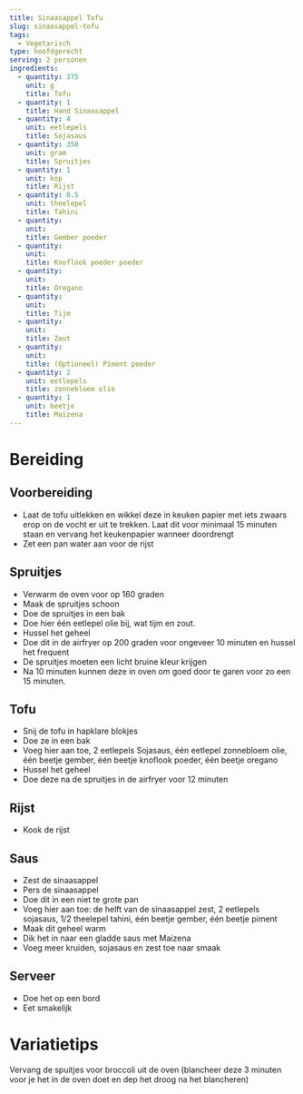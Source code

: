 ```yaml
---
title: Sinaasappel Tofu
slug: sinaasappel-tofu
tags:
  - Vegetarisch
type: hoofdgerecht
serving: 2 personen
ingredients:
  - quantity: 375
    unit: g
    title: Tofu
  - quantity: 1
    title: Hand Sinaasappel
  - quantity: 4
    unit: eetlepels
    title: Sojasaus
  - quantity: 350 
    unit: gram
    title: Spruitjes
  - quantity: 1 
    unit: kop
    title: Rijst
  - quantity: 0.5
    unit: theelepel
    title: Tahini
  - quantity:
    unit: 
    title: Gember poeder
  - quantity:
    unit:
    title: Knoflook poeder poeder
  - quantity:
    unit:
    title: Oregano
  - quantity:
    unit:
    title: Tijm
  - quantity:
    unit:
    title: Zout
  - quantity:
    unit:
    title: (Optioneel) Piment poeder
  - quantity: 2
    unit: eetlepels
    title: zonnebloem olie
  - quantity: 1
    unit: beetje
    title: Maizena
---
```


# Bereiding


## Voorbereiding

- Laat de tofu uitlekken en wikkel deze in keuken papier met iets zwaars erop on de vocht er uit te trekken. Laat dit voor minimaal 15 minuten staan en vervang het keukenpapier wanneer doordrengt
- Zet een pan water aan voor de rijst

## Spruitjes

- Verwarm de oven voor op 160 graden
- Maak de spruitjes schoon
- Doe de spruitjes in een bak
- Doe hier één eetlepel olie bij, wat tijm en zout.
- Hussel het geheel
- Doe dit in de airfryer op 200 graden voor ongeveer 10 minuten en hussel het frequent
- De spruitjes moeten een licht bruine kleur krijgen 
- Na 10 minuten kunnen deze in oven om goed door te garen voor zo een 15 minuten.

## Tofu

- Snij de tofu in hapklare blokjes
- Doe ze in een bak
- Voeg hier aan toe, 2 eetlepels Sojasaus, één eetlepel zonnebloem olie, één beetje gember, één beetje knoflook poeder, één beetje oregano
- Hussel het geheel
- Doe deze na de spruitjes in de airfryer voor 12 minuten

## Rijst

- Kook de rijst

## Saus

- Zest de sinaasappel
- Pers de sinaasappel
- Doe dit in een niet te grote pan
- Voeg hier aan toe: de helft van de sinaasappel zest, 2 eetlepels sojasaus, 1/2 theelepel tahini, één beetje gember, één beetje piment
- Maak dit geheel warm 
- Dik het in naar een gladde saus met Maizena
- Voeg meer kruiden, sojasaus en zest toe naar smaak

## Serveer

- Doe het op een bord
- Eet smakelijk

# Variatietips

Vervang de spuitjes voor broccoli uit de oven (blancheer deze 3 minuten voor je het in de oven doet en dep het droog na het blancheren)
